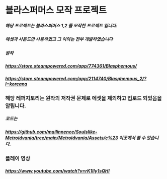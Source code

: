 # 블라스퍼머스 모작 프로젝트

##### 해당 프로젝트는 블라스퍼머스 1,2 를 모작한 프로젝트 입니다.
##### 에셋과 사운드만 사용하였고 그 이외는 전부 개발하였습니다 

##### 원작 
##### https://store.steampowered.com/app/774361/Blasphemous/
##### https://store.steampowered.com/app/2114740/Blasphemous_2/?l=koreana

### 해당 레퍼지토리는 원작의 저작권 문제로 에셋을 제외하고 업로드 되었음을 알립니다.
##### 코드는 
##### https://github.com/mailinnence/Soulslike-Metroidvania/tree/main/Metroidvania/Assets/c%23 이곳에서 볼 수 있습니다.

### 플레이 영상
##### https://www.youtube.com/watch?v=rK1IIy1sQHI
